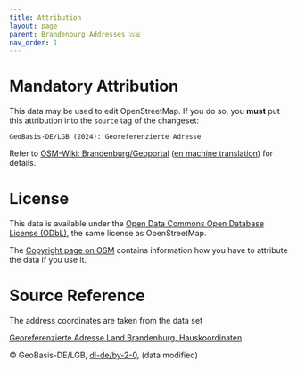 ```yaml
---
title: Attribution
layout: page
parent: Brandenburg Addresses 🇬🇧
nav_order: 1
---
```


# Mandatory Attribution

This data may be used to edit OpenStreetMap. If you do so, you **must** put
this attribution into the `source` tag of the changeset:

    GeoBasis-DE/LGB (2024): Georeferenzierte Adresse

Refer to
[OSM-Wiki: Brandenburg/Geoportal](https://wiki.openstreetmap.org/wiki/Brandenburg/Geoportal)
([en machine translation](https://wiki-openstreetmap-org.translate.goog/wiki/Brandenburg/Geoportal?_x_tr_sl=de&_x_tr_tl=en&_x_tr_hl=en-US&_x_tr_pto=wapp))
for details.


# License

This data is available under the
[Open Data Commons Open Database License (ODbL)](https://opendatacommons.org/licenses/odbl/),
the same license as OpenStreetMap.

The [Copyright page on OSM](https://www.openstreetmap.org/copyright/)
contains information how you have to attribute the data if you use it.


# Source Reference

The address coordinates are taken from the data set

[Georeferenzierte Adresse Land Brandenburg, Hauskoordinaten](https://geobasis-bb.de/lgb/de/geodaten/liegenschaftskataster/georeferenzierte-adresse/)

© GeoBasis-DE/LGB, [dl-de/by-2-0](https://www.govdata.de/dl-de/by-2-0), (data modified)

